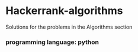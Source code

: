 # Hackerrank-algorithms
Solutions for the problems in the Algorithms section

### programming language: python
